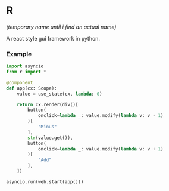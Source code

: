 # R

*(temporary name until i find an actual name)*


A react style gui framework in python.



### Example

```py
import asyncio
from r import *

@component
def app(cx: Scope):
    value = use_state(cx, lambda: 0)

    return cx.render(div()[
        button(
            onclick=lambda _: value.modify(lambda v: v - 1)
        )[
            "Minus"
        ],
        str(value.get()),
        button(
            onclick=lambda _: value.modify(lambda v: v + 1)
        )[
            "Add"
        ],
    ])

asyncio.run(web.start(app()))
```

